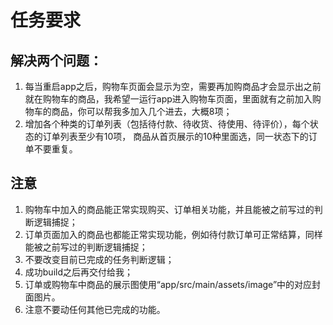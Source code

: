 # 任务要求
## 解决两个问题：
1. 每当重启app之后，购物车页面会显示为空，需要再加购商品才会显示出之前就在购物车的商品，我希望一运行app进入购物车页面，里面就有之前加入购物车的商品，你可以帮我多加入几个进去，大概8项； 
2. 增加各个种类的订单列表（包括待付款、待收货、待使用、待评价），每个状态的订单列表至少有10项， 商品从首页展示的10种里面选，同一状态下的订单不要重复。

## 注意
1. 购物车中加入的商品能正常实现购买、订单相关功能，并且能被之前写过的判断逻辑捕捉；
2. 订单页面加入的商品也都能正常实现功能，例如待付款订单可正常结算，同样能被之前写过的判断逻辑捕捉；
3. 不要改变目前已完成的任务判断逻辑；
4. 成功build之后再交付给我；
5. 订单或购物车中商品的展示图使用“app/src/main/assets/image”中的对应封面图片。
6. 注意不要动任何其他已完成的功能。